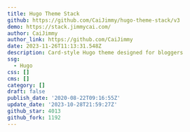```yaml
---
title: Hugo Theme Stack
github: https://github.com/CaiJimmy/hugo-theme-stack/v3
demo: https://stack.jimmycai.com/
author: CaiJimmy
author_link: https://github.com/CaiJimmy
date: 2023-11-26T11:13:31.548Z
description: Card-style Hugo theme designed for bloggers
ssg:
  - Hugo
css: []
cms: []
category: []
draft: false
publish_date: '2020-08-22T09:16:55Z'
update_date: '2023-10-28T21:59:27Z'
github_star: 4013
github_fork: 1192
---
```

